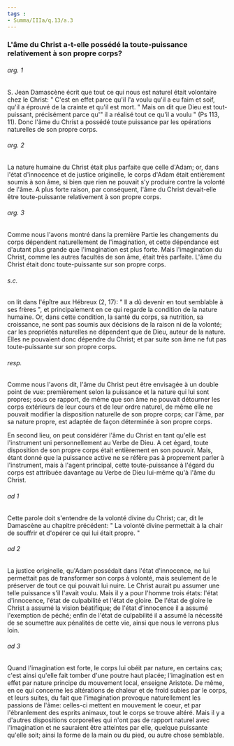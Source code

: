 ```yaml
---
tags : 
- Summa/IIIa/q.13/a.3
---
```


### L'âme du Christ a-t-elle possédé la toute-puissance relativement à son propre corps?

###### arg. 1
S. Jean Damascène écrit que tout ce qui nous est naturel était volontaire chez le Christ: " C'est en effet parce qu'il l'a voulu qu'il a eu faim et soif, qu'il a éprouvé de la crainte et qu'il est mort. " Mais on dit que Dieu est tout-puissant, précisément parce qu'" il a réalisé tout ce qu'il a voulu " (Ps 113, 11). Donc l'âme du Christ a possédé toute puissance par les opérations naturelles de son propre corps. 

###### arg. 2
La nature humaine du Christ était plus parfaite que celle d'Adam; or, dans l'état d'innocence et de justice originelle, le corps d'Adam était entièrement soumis à son âme, si bien que rien ne pouvait s'y produire contre la volonté de l'âme. A plus forte raison, par conséquent, l'âme du Christ devait-elle être toute-puissante relativement à son propre corps. 

###### arg. 3
Comme nous l'avons montré dans la première Partie les changements du corps dépendent naturellement de l'imagination, et cette dépendance est d'autant plus grande que l'imagination est plus forte. Mais l'imagination du Christ, comme les autres facultés de son âme, était très parfaite. L'âme du Christ était donc toute-puissante sur son propre corps. 

###### s.c.
on lit dans l'épître aux Hébreux (2, 17): " Il a dû devenir en tout semblable à ses frères ", et principalement en ce qui regarde la condition de la nature humaine. Or, dans cette condition, la santé du corps, sa nutrition, sa croissance, ne sont pas soumis aux décisions de la raison ni de la volonté; car les propriétés naturelles ne dépendent que de Dieu, auteur de la nature. Elles ne pouvaient donc dépendre du Christ; et par suite son âme ne fut pas toute-puissante sur son propre corps. 

###### resp.
Comme nous l'avons dit, l'âme du Christ peut être envisagée à un double point de vue: premièrement selon la puissance et la nature qui lui sont propres; sous ce rapport, de même que son âme ne pouvait détourner les corps extérieurs de leur cours et de leur ordre naturel, de même elle ne pouvait modifier la disposition naturelle de son propre corps; car l'âme, par sa nature propre, est adaptée de façon déterminée à son propre corps. 

En second lieu, on peut considérer l'âme du Christ en tant qu'elle est l'instrument uni personnellement au Verbe de Dieu. A cet égard, toute disposition de son propre corps était entièrement en son pouvoir. Mais, étant donné que la puissance active ne se réfère pas à proprement parler à l'instrument, mais à l'agent principal, cette toute-puissance à l'égard du corps est attribuée davantage au Verbe de Dieu lui-même qu'à l'âme du Christ. 

###### ad 1
Cette parole doit s'entendre de la volonté divine du Christ; car, dit le Damascène au chapitre précédent: " La volonté divine permettait à la chair de souffrir et d'opérer ce qui lui était propre. " 

###### ad 2
La justice originelle, qu'Adam possédait dans l'état d'innocence, ne lui permettait pas de transformer son corps à volonté, mais seulement de le préserver de tout ce qui pouvait lui nuire. Le Christ aurait pu assumer une telle puissance s'il l'avait voulu. Mais il y a pour l'homme trois états: l'état d'innocence, l'état de culpabilité et l'état de gloire. De l'état de gloire le Christ a assumé la vision béatifique; de l'état d'innocence il a assumé l'exemption de péché; enfin de l'état de culpabilité il a assumé la nécessité de se soumettre aux pénalités de cette vie, ainsi que nous le verrons plus loin. 

###### ad 3
Quand l'imagination est forte, le corps lui obéit par nature, en certains cas; c'est ainsi qu'elle fait tomber d'une poutre haut placée; l'imagination est en effet par nature principe du mouvement local, enseigne Aristote. De même, en ce qui concerne les altérations de chaleur et de froid subies par le corps, et leurs suites, du fait que l'imagination provoque naturellement les passions de l'âme: celles-ci mettent en mouvement le coeur, et par l'ébranlement des esprits animaux, tout le corps se trouve altéré. Mais il y a d'autres dispositions corporelles qui n'ont pas de rapport naturel avec l'imagination et ne sauraient être atteintes par elle, quelque puissante qu'elle soit; ainsi la forme de la main ou du pied, ou autre chose semblable. 

